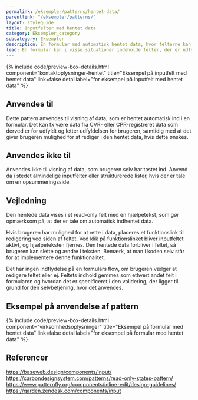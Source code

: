 ```yaml
---
permalink: /eksempler/patterns/hentet-data/
parentlink: "/eksempler/patterns/"
layout: styleguide
title: Inputfelter med hentet data
category: Eksempler_category
subcategory: Eksempler
description: En formular med automatisk hentet data, hvor felterne kan redigeres.
lead: En formular kan i visse situationer indeholde felter, der er udfyldt på forhånd med automatisk hentet data. Denne data skal nogen gange kunne ændres i.
---
```


{% include code/preview-box-details.html component="kontaktoplysninger-hentet" title="Eksempel på inputfelt med hentet data" link=false detaillabel="for eksempel på inputfelt med hentet data" %}

## Anvendes til

Dette pattern anvendes til visning af data, som er hentet automatisk ind i en formular. Det kan fx være data fra CVR- eller CPR-registreret data som derved er for udfyldt og letter udfyldelsen for brugeren, samtidig med at det giver brugeren mulighed for at rediger i den hentet data, hvis dette ønskes.

## Anvendes ikke til

Anvendes ikke til visning af data, som brugeren selv har tastet ind. Anvend da i stedet almindelige inputfelter eller strukturerede lister, hvis der er tale om en opsummeringsside. 

## Vejledning

Den hentede data vises i et read-only felt med en hjælpetekst, som gør opmærksom på, at der er tale om automatisk indhentet data. 

Hvis brugeren har mulighed for at rette i data, placeres et funktionslink til redigering ved siden af feltet. Ved klik på funktionslinket bliver inputfeltet aktivt, og hjælpeteksten fjernes. Den hentede data forbliver i feltet, så brugeren kan slette og ændre i teksten. Bemærk, at man i koden selv står for at implementere denne funktionalitet.

Det har ingen indflydelse på en formulars flow, om brugeren vælger at redigere feltet eller ej. Feltets indhold gemmes som ethvert andet felt i formularen og hvordan det er specificeret i den validering, der ligger til grund for den selvbetjening, hvor det anvendes.

## Eksempel på anvendelse af pattern

{% include code/preview-box-details.html component="virksomhedsoplysninger" title="Eksempel på formular med hentet data" link=false detaillabel="for eksempel på formular med hentet data" %}

## Referencer

<a href="https://baseweb.design/components/input/">https://baseweb.design/components/input/</a>
<a href="https://carbondesignsystem.com/patterns/read-only-states-pattern/">https://carbondesignsystem.com/patterns/read-only-states-pattern/</a>
<a href="https://www.patternfly.org/components/inline-edit/design-guidelines/">https://www.patternfly.org/components/inline-edit/design-guidelines/</a>
<a href="https://garden.zendesk.com/components/input">https://garden.zendesk.com/components/input</a>

<script>
let editButton = document.getElementById("hentetdata-rediger");

editButton.addEventListener('click', function (e) {
    let textfield = document.getElementById("hentetdata-redigerbar");
    let hinttext = document.getElementById("hentetdata-redigerbar-hint");
    this.setAttribute('hidden', '');
    hinttext.setAttribute('hidden', '');
    textfield.removeAttribute('readonly');
    textfield.removeAttribute("aria-describedby");
    textfield.setAttribute('required', '');
    textfield.classList.remove('mr-3');
});

let editButtonExample = document.getElementById("adresse-rediger");

editButtonExample.addEventListener('click', function (e) {
    let textfield = document.getElementById("adresse");
    let hinttext = document.getElementById("adresse-hint");
    this.setAttribute('hidden', '');
    hinttext.setAttribute('hidden', '');
    textfield.removeAttribute('readonly');
    textfield.removeAttribute("aria-describedby");
    textfield.setAttribute('required', '');
    textfield.classList.remove('mr-3');
});
</script>